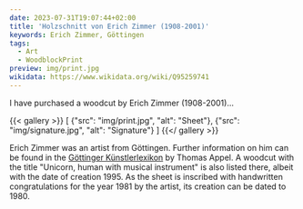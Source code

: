 ```yaml
---
date: 2023-07-31T19:07:44+02:00
title: 'Holzschnitt von Erich Zimmer (1908-2001)'
keywords: Erich Zimmer, Göttingen
tags:
  - Art
  - WoodblockPrint
preview: img/print.jpg
wikidata: https://www.wikidata.org/wiki/Q95259741
---
```


I have purchased a woodcut by Erich Zimmer (1908-2001)...
<!--more-->

{{< gallery >}}
[
  {"src": "img/print.jpg", "alt": "Sheet"},
  {"src": "img/signature.jpg", "alt": "Signature"}
]
{{</ gallery >}}

Erich Zimmer was an artist from Göttingen. Further information on him can be found in the [Göttinger Künstlerlexikon](https://univerlag.uni-goettingen.de/bitstream/handle/3/isbn-978-3-86395-504-5/Appel_diss.pdf) by Thomas Appel. A woodcut with the title "Unicorn, human with musical instrument" is also listed there, albeit with the date of creation 1995.
As the sheet is inscribed with handwritten congratulations for the year 1981 by the artist, its creation can be dated to 1980.
